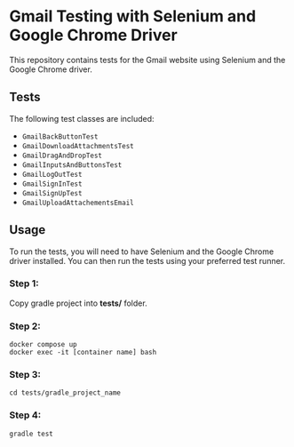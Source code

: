 # Gmail Testing with Selenium and Google Chrome Driver

This repository contains tests for the Gmail website using Selenium and the Google Chrome driver.

## Tests

The following test classes are included:

- `GmailBackButtonTest`
- `GmailDownloadAttachmentsTest`
- `GmailDragAndDropTest`
- `GmailInputsAndButtonsTest`
- `GmailLogOutTest`
- `GmailSignInTest`
- `GmailSignUpTest`
- `GmailUploadAttachementsEmail`

## Usage

To run the tests, you will need to have Selenium and the Google Chrome driver installed. You can then run the tests using your preferred test runner.

### Step 1:
Copy gradle project into **tests/** folder.

### Step 2:
``` 
docker compose up
docker exec -it [container name] bash
```
### Step 3:
```cd tests/gradle_project_name```

### Step 4:
```gradle test```
